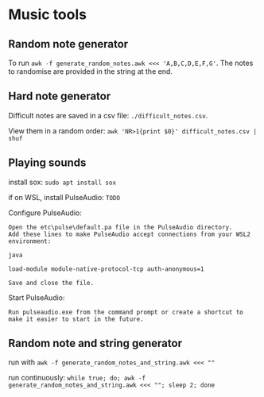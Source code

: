 # Music tools

## Random note generator

To run `awk -f generate_random_notes.awk <<< 'A,B,C,D,E,F,G'`. The notes to randomise are provided in the string at the end.

## Hard note generator

Difficult notes are saved in a csv file: `./difficult_notes.csv`.

View them in a random order: `awk 'NR>1{print $0}' difficult_notes.csv | shuf`

## Playing sounds

install sox: `sudo apt install sox`

if on WSL, install PulseAudio: `TODO`

Configure PulseAudio:

    Open the etc\pulse\default.pa file in the PulseAudio directory.
    Add these lines to make PulseAudio accept connections from your WSL2 environment:

    java

    load-module module-native-protocol-tcp auth-anonymous=1

    Save and close the file.

Start PulseAudio:

    Run pulseaudio.exe from the command prompt or create a shortcut to make it easier to start in the future.

## Random note and string generator

run with `awk -f generate_random_notes_and_string.awk <<< ""`

run continuously: `while true; do; awk -f generate_random_notes_and_string.awk <<< ""; sleep 2; done`
